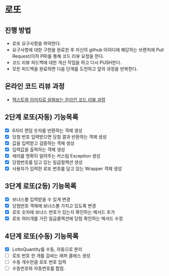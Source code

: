 # 로또
## 진행 방법
* 로또 요구사항을 파악한다.
* 요구사항에 대한 구현을 완료한 후 자신의 github 아이디에 해당하는 브랜치에 Pull Request(이하 PR)를 통해 코드 리뷰 요청을 한다.
* 코드 리뷰 피드백에 대한 개선 작업을 하고 다시 PUSH한다.
* 모든 피드백을 완료하면 다음 단계를 도전하고 앞의 과정을 반복한다.

## 온라인 코드 리뷰 과정
* [텍스트와 이미지로 살펴보는 온라인 코드 리뷰 과정](https://github.com/next-step/nextstep-docs/tree/master/codereview)

## 2단계 로또(자동) 기능목록 
- [X] 6자리 랜덤 숫자를 반환하는 객체 생성
- [x] 당첨 번호 입력받으면 당첨 결과 반환하는 객체 생성 
- [x] 값을 입력받고 검증하는 객체 생성 
- [x] 입력값을 출력하는 객체 생성
- [x] 에러를 명확히 알려주는 커스텀 Exception 생성
- [x] 당첨번호를 담고 있는 일급컬렉션 생성
- [x] 사용자가 입력한 로또 번호를 담고 있는 Wrapper 객체 생성

## 3단계 로또(2등) 기능목록
- [x] 보너스볼 입력받을 수 있게 변경
- [x] 당첨번호 객체에 보너스볼 가지고 있도록 변경 
- [x] 로또 숫자에 보너스 번호가 있는지 확인하는 메서드 추가 
- [x] 로또 여러개를 가진 일급콜렉션에 당첨 확인하는 메서드 수정

## 4단계 로또(수동) 기능목록 
- [x] LottoQuantity를 수동, 자동으로 분리 
- [ ] 로또 번호 한 개를 감싸는 래퍼 클래스 생성
- [ ] 수동 개수만큼 로또 번호 입력
- [ ] 수동번호와 자동번호를 합침.